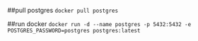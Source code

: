 ##pull postgres
`docker pull postgres`

##run docker
`docker run -d --name postgres -p 5432:5432 -e POSTGRES_PASSWORD=postgres postgres:latest`

